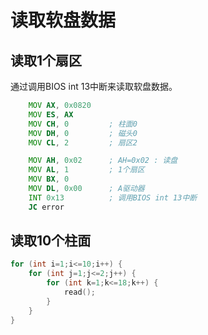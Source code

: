 # 读取软盘数据

## 读取1个扇区

通过调用BIOS int 13中断来读取软盘数据。

```asm
    MOV AX, 0x0820
    MOV ES, AX
    MOV CH, 0         ; 柱面0
    MOV DH, 0         ; 磁头0
    MOV CL, 2         ; 扇区2

    MOV AH, 0x02      ; AH=0x02 : 读盘
    MOV AL, 1         ; 1个扇区
    MOV BX, 0
    MOV DL, 0x00      ; A驱动器
    INT 0x13          ; 调用BIOS int 13中断
    JC error
```

## 读取10个柱面

```c
for (int i=1;i<=10;i++) {
    for (int j=1;j<=2;j++) {
        for (int k=1;k<=18;k++) {
            read();
        }
    }
}
```
